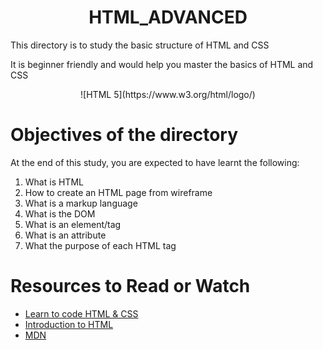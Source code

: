 <center> <h1>HTML_ADVANCED</h1> </center>
<P>This directory is to study the basic structure of HTML and CSS</P>
<P>It is beginner friendly and would help you master the basics of HTML and CSS</P>

<center> ![HTML 5](https://www.w3.org/html/logo/) </center>

<h1> Objectives of the directory </h1>
<p>At the end of this study, you are expected to have learnt the following: </p>
<ol>
	<li>What is HTML</li>
	<li>How to create an HTML page from wireframe</li>
	<li>What is a markup language</li>
	<li>What is the DOM</li>
	<li>What is an element/tag</li>
	<li>What is an attribute</li>
	<li>What the purpose of each HTML tag</li>
</ol>

<h1> Resources to Read or Watch </h1>
<ul>
	<li> <a href="https://learn.shayhowe.com/html-css/" target="_blank">Learn to code HTML & CSS</a></li>
	<li> <a href="https://developer.mozilla.org/en-US/docs/Learn/HTML/Introduction_to_HTML" target="_blank">Introduction to HTML</a></li>
	<li> <a href="https://developer.mozilla.org/en-US/" target="_blank">MDN</a></li>
</ul>

